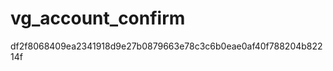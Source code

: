 vg_account_confirm
==================

df2f8068409ea2341918d9e27b0879663e78c3c6b0eae0af40f788204b82214f
